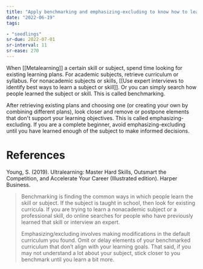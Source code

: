 ```yaml
---
title: "Apply benchmarking and emphasizing-excluding to know how to learn effectively"
date: "2022-06-19"
tags:

- "seedlings"
sr-due: 2022-07-01
sr-interval: 11
sr-ease: 270
---
```


When [[Metalearning]] a certain skill or subject, spend time looking for existing learning plans. For academic subjects, retrieve curriculum or syllabus. For nonacademic subjects or skills, [[Use expert interviews to identify best ways to learn a subject or skill]]. Or you can simply search how people learned the subject or skill. This is called benchmarking.

After retrieving existing plans and choosing one (or creating your own by combining different plans), look closer and remove or postpone elements that don't support your learning objectives. This is called emphasizing-excluding. If you are a complete beginner, avoid emphasizing-excluding until you have learned enough of the subject to make informed decisions.

# References

Young, S. (2019). Ultralearning: Master Hard Skills, Outsmart the Competition, and Accelerate Your Career (Illustrated edition). Harper Business.

>Benchmarking is finding the common ways in which people learn the skill or subject. If the subject is taught in school, then look for existing curricula. If you are trying to learn a nonacademic subject or a professional skill, do online searches for people who have previously learned that skill or interview an expert.
>
>Emphasizing/excluding involves making modifications in the default curriculum you found. Omit or delay elements of your benchmarked curriculum that don’t align with your learning goals. That said, if you may not understand a lot about your subject, stick closer to you benchmark until you learn a bit more.